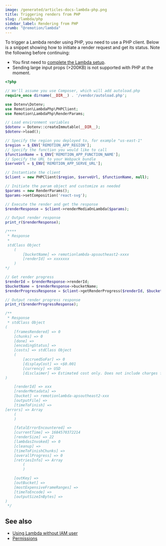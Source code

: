 ```yaml
---
image: /generated/articles-docs-lambda-php.png
title: Triggering renders from PHP
slug: /lambda/php
sidebar_label: Rendering from PHP
crumb: "@remotion/lambda"
---
```


To trigger a Lambda render using PHP, you need to use a PHP client. Below is a snippet showing how to initiate a render request and get its status. Note the following before continuing:

- You first need to [complete the Lambda setup](/docs/lambda/setup).
- Sending large input props (>200KB) is not supported with PHP at the moment.

```php title="render.php"
<?php

// We'll assume you use Composer, which will add autoload.php
require_once dirname(__DIR__) . '/vendor/autoload.php';

use Dotenv\Dotenv;
use Remotion\LambdaPhp\PHPClient;
use Remotion\LambdaPhp\RenderParams;

// Load environment variables
$dotenv = Dotenv::createImmutable(__DIR__);
$dotenv->load();

// Specify the region you deployed to, for example "us-east-1"
$region = $_ENV['REMOTION_APP_REGION'];
// Specify the function you would like to call
$functionName = $_ENV['REMOTION_APP_FUNCTION_NAME'];
// Specify the URL to your Webpack bundle
$serveUrl = $_ENV['REMOTION_APP_SERVE_URL'];

// Instantiate the client
$client = new PHPClient($region, $serveUrl, $functionName, null);

// Initiate the param object and customize as needed
$params = new RenderParams();
$params->setComposition('react-svg');

// Execute the render and get the response
$renderResponse = $client->renderMediaOnLambda($params);

// Output render response
print_r($renderResponse);

/****
 * Response
 * 
 stdClass Object
    (
        [bucketName] => remotionlambda-apsoutheast2-xxxx
        [renderId] => xxxxxxx
    ) 
*/

// Get render progress
$renderId = $renderResponse->renderId;
$bucketName = $renderResponse->bucketName;
$renderProgressResponse = $client->getRenderProgress($renderId, $bucketName);

// Output render progress response
print_r($renderProgressResponse);

/**
 * Response
 * stdClass Object
(
    [framesRendered] => 0
    [chunks] => 0
    [done] =>
    [encodingStatus] =>
    [costs] => stdClass Object
    (
        [accruedSoFar] => 0
        [displayCost] => <$0.001
        [currency] => USD
        [disclaimer] => Estimated cost only. Does not include charges for other AWS services.
)

    [renderId] => xxx
    [renderMetadata] =>
    [bucket] => remotionlambda-apsoutheast2-xxx
    [outputFile] =>
    [timeToFinish] =>
[errors] => Array
    (
    )

    [fatalErrorEncountered] =>
    [currentTime] => 1684570372214
    [renderSize] => 22
    [lambdasInvoked] => 0
    [cleanup] =>
    [timeToFinishChunks] =>
    [overallProgress] => 0
    [retriesInfo] => Array
        (
        )

    [outKey] =>
    [outBucket] =>
    [mostExpensiveFrameRanges] =>
    [timeToEncode] =>
    [outputSizeInBytes] =>
)
 */

```
## See also

- [Using Lambda without IAM user](/docs/lambda/without-iam)
- [Permissions](/docs/lambda/permissions)
